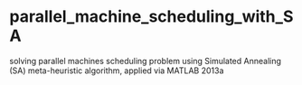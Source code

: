 # parallel_machine_scheduling_with_SA
solving parallel machines scheduling problem using Simulated Annealing (SA) meta-heuristic algorithm, applied via MATLAB 2013a
